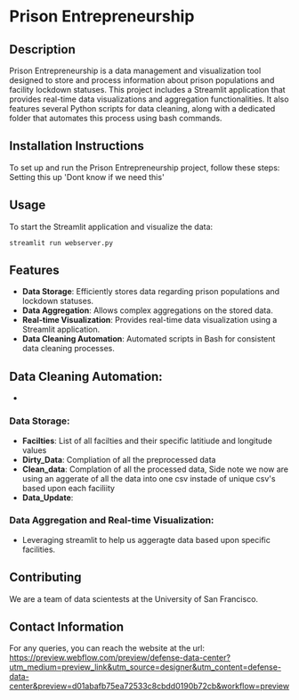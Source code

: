 
# Prison Entrepreneurship

## Description
Prison Entrepreneurship is a data management and visualization tool designed to store and process information about prison populations and facility lockdown statuses. This project includes a Streamlit application that provides real-time data visualizations and aggregation functionalities. It also features several Python scripts for data cleaning, along with a dedicated folder that automates this process using bash commands.

## Installation Instructions
To set up and run the Prison Entrepreneurship project, follow these steps:
Setting this up 'Dont know if we need this'

## Usage
To start the Streamlit application and visualize the data:
```
streamlit run webserver.py
```

 
## Features
- **Data Storage**: Efficiently stores data regarding prison populations and lockdown statuses.
- **Data Aggregation**: Allows complex aggregations on the stored data.
- **Real-time Visualization**: Provides real-time data visualization using a Streamlit application.
- **Data Cleaning Automation**: Automated scripts in Bash for consistent data cleaning processes.

## Data Cleaning Automation:
- 
### Data Storage:
- **Facilties**: List of all facilties and their specific latitiude and longitude values
- **Dirty_Data**: Compliation of all the preprocessed data
- **Clean_data**: Complation of all the processed data, Side note we now are using an aggerate of all the data into one csv instade of unique csv's based upon each faciliity
- **Data_Update**: 
### Data Aggregation and Real-time Visualization:
- Leveraging streamlit to help us aggeragte data based upon specific facilities.



## Contributing
We are a team of data scientests at the University of San Francisco. 

## Contact Information
For any queries, you can reach the website at the url: https://preview.webflow.com/preview/defense-data-center?utm_medium=preview_link&utm_source=designer&utm_content=defense-data-center&preview=d01abafb75ea72533c8cbdd0190b72cb&workflow=preview


